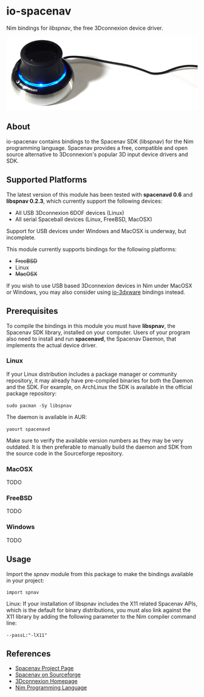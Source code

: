 # io-spacenav
Nim bindings for *libspnav*, the free 3Dconnexion device driver.

![io-spacenav Logo](logo.png)

## About
io-spacenav contains bindings to the Spacenav SDK (libspnav) for the Nim
programming language. Spacenav provides a free, compatible and open source
alternative to 3Dconnexion's popular 3D input device drivers and SDK.

## Supported Platforms
The latest version of this module has been tested with **spacenavd 0.6**
and **libspnav 0.2.3**, which currently support the following devices:

- All USB 3Dconnexion 6DOF devices (Linux)
- All serial Spaceball devices (Linux, FreeBSD, MacOSX)

Support for USB devices under Windows and MacOSX is underway, but incomplete.

This module currently supports bindings for the following platforms:

- ~~FreeBSD~~
- Linux
- ~~MacOSX~~

If you wish to use USB based 3Dconnexion devices in Nim under MacOSX or Windows,
you may also consider using [io-3dxware](https://github.com/nimious/io-3dxware)
bindings instead.

## Prerequisites
To compile the bindings in this module you must have **libspnav**, the Spacenav
SDK library, installed on your computer. Users of your program also need to
install and run **spacenavd**, the Spacenav Daemon, that implements the actual
device driver.

### Linux
If your Linux distribution includes a package manager or community repository,
it may already have pre-compiled binaries for both the Daemon and the SDK. For
example, on ArchLinux the SDK is available in the official package repository:

`sudo pacman -Sy libspnav`

The daemon is available in AUR:

`yaourt spacenavd`

Make sure to verify the available version numbers as they may be very outdated.
It is then preferable to manually build the daemon and SDK from the source code
in the Sourceforge repository.

### MacOSX
TODO

### FreeBSD
TODO

### Windows
TODO

## Usage
Import the *spnav* module from this package to make the bindings available in
your project:

```nimrod
import spnav
```

Linux: If your installation of libspnav includes the X11 related Spacenav APIs,
which is the default for binary distributions, you must also link against the
X11 library by adding the following parameter to the Nim compiler command line:

`--passL:"-lX11"`

## References
* [Spacenav Project Page](http://spacenav.sourceforge.net/)
* [Spacenav on Sourceforge](http://sourceforge.net/projects/spacenav/)
* [3Dconnexion Homepage](http://www.3dconnexion.com/i)
* [Nim Programming Language](http://nim-lang.org/)
